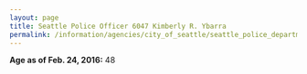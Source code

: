 ```yaml
---
layout: page
title: Seattle Police Officer 6047 Kimberly R. Ybarra
permalink: /information/agencies/city_of_seattle/seattle_police_department/copbook/6047/
---
```


**Age as of Feb. 24, 2016:** 48
